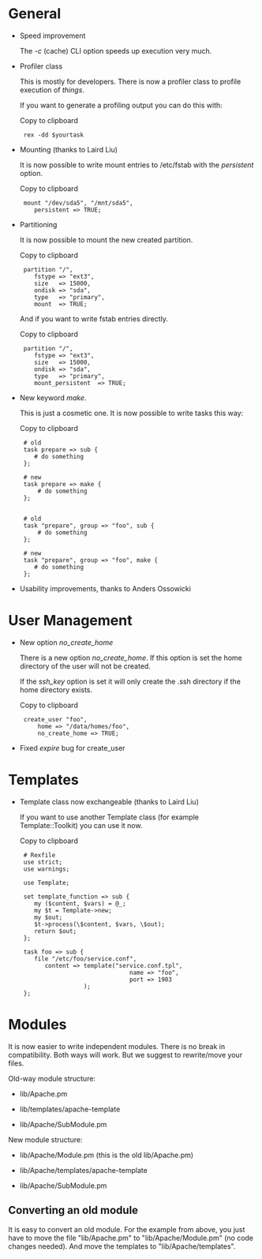 # General

-   Speed improvement

    The *-c* (cache) CLI option speeds up execution very much.

-   Profiler class

    This is mostly for developers. There is now a profiler class to profile execution of *things*.

    If you want to generate a profiling output you can do this with:

    Copy to clipboard

         rex -dd $yourtask

-   Mounting (thanks to Laird Liu)

    It is now possible to write mount entries to /etc/fstab with the *persistent* option.

    Copy to clipboard

         mount "/dev/sda5", "/mnt/sda5",
            persistent => TRUE;

-   Partitioning

    It is now possible to mount the new created partition.

    Copy to clipboard

         partition "/",
            fstype => "ext3",
            size   => 15000,
            ondisk => "sda",
            type   => "primary",
            mount  => TRUE;

    And if you want to write fstab entries directly.

    Copy to clipboard

         partition "/",
            fstype => "ext3",
            size   => 15000,
            ondisk => "sda",
            type   => "primary",
            mount_persistent  => TRUE;

-   New keyword *make*.

    This is just a cosmetic one. It is now possible to write tasks this way:

    Copy to clipboard

         # old
         task prepare => sub {
            # do something
         };
         
         # new
         task prepare => make {
             # do something
         };


         # old
         task "prepare", group => "foo", sub {
             # do something
         };
         
         # new
         task "prepare", group => "foo", make {
            # do something
         };

-   Usability improvements, thanks to Anders Ossowicki

# User Management

-   New option *no\_create\_home*

    There is a new option *no\_create\_home*. If this option is set the home directory of the user will not be created.

    If the *ssh\_key* option is set it will only create the .ssh directory if the home directory exists.

    Copy to clipboard

         create_user "foo",
             home => "/data/homes/foo",
             no_create_home => TRUE;

-   Fixed *expire* bug for create\_user

# Templates

-   Template class now exchangeable (thanks to Laird Liu)

    If you want to use another Template class (for example Template::Toolkit) you can use it now.

    Copy to clipboard

         # Rexfile
         use strict;
         use warnings;
          
         use Template;
          
         set template_function => sub {
            my ($content, $vars) = @_;
            my $t = Template->new;
            my $out;
            $t->process(\$content, $vars, \$out);
            return $out;
         };
          
         task foo => sub {
            file "/etc/foo/service.conf",
               content => template("service.conf.tpl", 
                                       name => "foo",
                                       port => 1903
                          );
         };

# Modules

It is now easier to write independent modules. There is no break in compatibility. Both ways will work. But we suggest to rewrite/move your files.

Old-way module structure:

-   lib/Apache.pm

-   lib/templates/apache-template

-   lib/Apache/SubModule.pm

New module structure:

-   lib/Apache/Module.pm (this is the old lib/Apache.pm)

-   lib/Apache/templates/apache-template

-   lib/Apache/SubModule.pm

## Converting an old module

It is easy to convert an old module. For the example from above, you just have to move the file "lib/Apache.pm" to "lib/Apache/Module.pm" (no code changes needed). And move the templates to "lib/Apache/templates".
